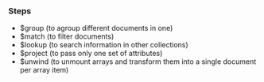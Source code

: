 ### Steps

- $group (to agroup different documents in one)
- $match (to filter documents)
- $lookup (to search information in other collections)
- $project (to pass only one set of attributes)
- $unwind (to unmount arrays and transform them into a single document per array item)
